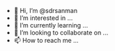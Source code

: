 - 👋 Hi, I’m @sdrsanman
- 👀 I’m interested in ...
- 🌱 I’m currently learning ...
- 💞️ I’m looking to collaborate on ...
- 📫 How to reach me ...

<!---
sdrsanman/sdrsanman is a ✨ special ✨ repository because its `README.md` (this file) appears on your GitHub profile.
You can click the Preview link to take a look at your changes.
--->
